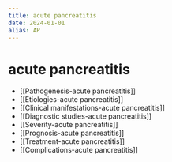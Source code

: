```yaml
---
title: acute pancreatitis
date: 2024-01-01
alias: AP
---
```


# acute pancreatitis

- [[Pathogenesis-acute pancreatitis]]
- [[Etiologies-acute pancreatitis]]
- [[Clinical manifestations-acute pancreatitis]]
- [[Diagnostic studies-acute pancreatitis]]
- [[Severity-acute pancreatitis]]
- [[Prognosis-acute pancreatitis]]
- [[Treatment-acute pancreatitis]]
- [[Complications-acute pancreatitis]]
